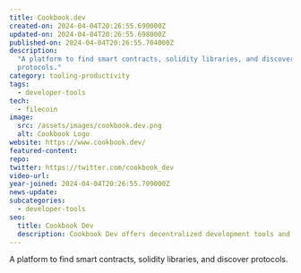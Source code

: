 ```yaml
---
title: Cookbook.dev
created-on: 2024-04-04T20:26:55.690000Z
updated-on: 2024-04-04T20:26:55.698000Z
published-on: 2024-04-04T20:26:55.704000Z
description:
  "A platform to find smart contracts, solidity libraries, and discover
  protocols."
category: tooling-productivity
tags:
  - developer-tools
tech:
  - filecoin
image:
  src: /assets/images/cookbook.dev.png
  alt: Cookbook Logo
website: https://www.cookbook.dev/
featured-content:
repo:
twitter: https://twitter.com/cookbook_dev
video-url:
year-joined: 2024-04-04T20:26:55.709000Z
news-update:
subcategories:
  - developer-tools
seo:
  title: Cookbook Dev
  description: Cookbook Dev offers decentralized development tools and resources.
---
```


A platform to find smart contracts, solidity libraries, and discover protocols.
